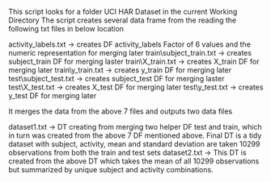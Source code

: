 This script looks for a folder UCI HAR Dataset in the current Working Directory
The script creates several data frame from the reading the following txt files in below location

activity_labels.txt       -> creates DF activity_labels Factor of 6 values and the numeric representation for merging later
train\subject_train.txt   -> creates subject_train DF for merging laster
train\X_train.txt         -> creates X_train DF for merging later
train\y_train.txt         -> creates y_train DF for merging later
test\subject_test.txt     -> creates subject_test DF for merging laster
test\X_test.txt           -> creates X_test DF for merging later
test\y_test.txt           -> creates y_test DF for merging later 


It merges the data from the above 7 files and outputs two data files

dataset1.txt              -> DT creating from merging two helper DF test and train, which in turn was created from the above 7 DF mentioned above. Final DT is a tidy dataset with subject, activity, mean and standard deviation are taken 10299 observations from both the train and test sets 
dataset2.txt              -> This DT is created from the above DT which takes the mean of all 10299 observations but summarized by unique subject and activity combinations.
